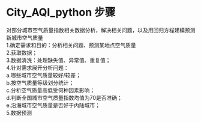 # City_AQI_python 步骤
对部分城市空气质量指数相关数据分析，解决相关问题，以及用回归方程建模预测新城市空气质量<br>
1.确定需求和目的：分析相关问题、预测某地点空气质量<br>
2.获取数据；<br>
3.数据清洗：处理缺失值、异常值、重复值；<br>
4.针对需求展开分析问题：<br>
    a.哪些城市空气质量较好/较差；<br>
    b.按空气质量等级划分统计；<br>
    c.分析空气质量高低受何种因素影响；<br>
    d.判断全国城市空气质量指数均值为70是否准确；<br>
    e.沿海城市空气质量是否好于内陆城市；<br>
5.数据预测<br>
